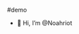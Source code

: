 #demo


- 👋 Hi, I’m @Noahriot

<!---
Noahriot/Noahriot is a ✨ special ✨ repository because its `README.md` (this file) appears on your GitHub profile.
You can click the Preview link to take a look at your changes.
--->
